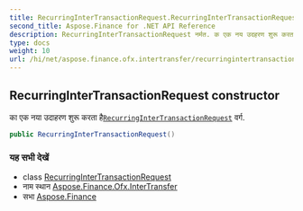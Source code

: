 ```yaml
---
title: RecurringInterTransactionRequest.RecurringInterTransactionRequest
second_title: Aspose.Finance for .NET API Reference
description: RecurringInterTransactionRequest नर्मत. क एक नय उदहरण शुरू करत हैRecurringInterTransactionRequest वर्ग.
type: docs
weight: 10
url: /hi/net/aspose.finance.ofx.intertransfer/recurringintertransactionrequest/recurringintertransactionrequest/
---
```

## RecurringInterTransactionRequest constructor

का एक नया उदाहरण शुरू करता है[`RecurringInterTransactionRequest`](../) वर्ग.

```csharp
public RecurringInterTransactionRequest()
```

### यह सभी देखें

* class [RecurringInterTransactionRequest](../)
* नाम स्थान [Aspose.Finance.Ofx.InterTransfer](../../recurringintertransactionrequest/)
* सभा [Aspose.Finance](../../../)


